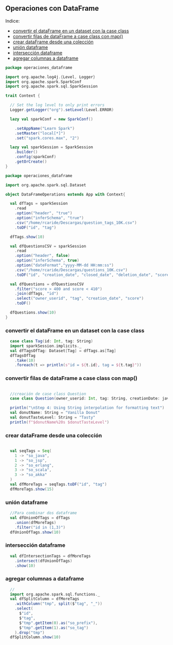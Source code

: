 ## Operaciones con DataFrame

Indice:  
- [convertir el dataFrame en un dataset con la case class](#convertir-el-dataFrame-en-un-dataset-con-la-case-class)
- [convertir filas de dataFrame a case class con map()](#convertir-filas-de-dataFrame-a-case-class-con-map())
- [crear dataFrame desde una colección](#crear-dataFrame-desde-una-colección)
- [unión dataframe](#unión-dataframe)  
- [intersección dataframe](#intersección-dataframe)    
- [agregar columnas a dataframe](#agregar-columnas-a-dataframe)    

```scala
package operaciones_dataframe

import org.apache.log4j.{Level, Logger}
import org.apache.spark.SparkConf
import org.apache.spark.sql.SparkSession

trait Context {

  // Set the log level to only print errors
  Logger.getLogger("org").setLevel(Level.ERROR)

  lazy val sparkConf = new SparkConf()

    .setAppName("Learn Spark")
    .setMaster("local[*]")
    .set("spark.cores.max", "2")

  lazy val sparkSession = SparkSession
    .builder()
    .config(sparkConf)
    .getOrCreate()
}
```
```scala
package operaciones_dataframe

import org.apache.spark.sql.Dataset

object DataFrameOperations extends App with Context{

  val dfTags = sparkSession
    .read
    .option("header", "true")
    .option("inferSchema", "true")
    .csv("/home/rcaride/Descargas/question_tags_10K.csv")
    .toDF("id", "tag")

  dfTags.show(10)

  val dfQuestionsCSV = sparkSession
    .read
    .option("header", false)
    .option("inferSchema", true)
    .option("dateFormat","yyyy-MM-dd HH:mm:ss")
    .csv("/home/rcaride/Descargas/questions_10K.csv")
    .toDF("id", "creation_date", "closed_date", "deletion_date", "score", "owner_userid", "answer_count")

  val dfQuestions = dfQuestionsCSV
    .filter("score > 400 and score < 410")
    .join(dfTags, "id")
    .select("owner_userid", "tag", "creation_date", "score")
    .toDF()

  dfQuestions.show(10)
}
```
### convertir el dataFrame en un dataset con la case class
```scala
  case class Tag(id: Int, tag: String)
  import sparkSession.implicits._
  val dfTagsOfTag: Dataset[Tag] = dfTags.as[Tag]
  dfTagsOfTag
    .take(10)
    .foreach(t => println(s"id = ${t.id}, tag = ${t.tag}"))
```
### convertir filas de dataFrame a case class con map()
```scala
  
  //creación de case class Question
  case class Question(owner_userid: Int, tag: String, creationDate: java.sql.Timestamp, score: Int)

  println("\nStep 4: Using String interpolation for formatting text")
  val donutName: String = "Vanilla Donut"
  val donutTasteLevel: String = "Tasty"
  println(f"$donutName%20s $donutTasteLevel")
```
### crear dataFrame desde una colección
```scala
  
  val seqTags = Seq(
    1 -> "so_java",
    1 -> "so_jsp",
    2 -> "so_erlang",
    3 -> "so_scala",
    3 -> "so_akka"
  )
  val dfMoreTags = seqTags.toDF("id", "tag")
  dfMoreTags.show(15)
```
### unión dataframe 
```scala
  //Para combinar dos dataframe
  val dfUnionOfTags = dfTags
    .union(dfMoreTags)
    .filter("id in (1,3)")
  dfUnionOfTags.show(10)
```
### intersección dataframe
```scala
  val dfIntersectionTags = dfMoreTags
    .intersect(dfUnionOfTags)
    .show(10)
```
### agregar columnas a dataframe
```scala
  //
  import org.apache.spark.sql.functions._
  val dfSplitColumn = dfMoreTags
    .withColumn("tmp", split($"tag", "_"))
    .select(
      $"id",
      $"tag",
      $"tmp".getItem(0).as("so_prefix"),
      $"tmp".getItem(1).as("so_tag")
    ).drop("tmp")
  dfSplitColumn.show(10)
```
